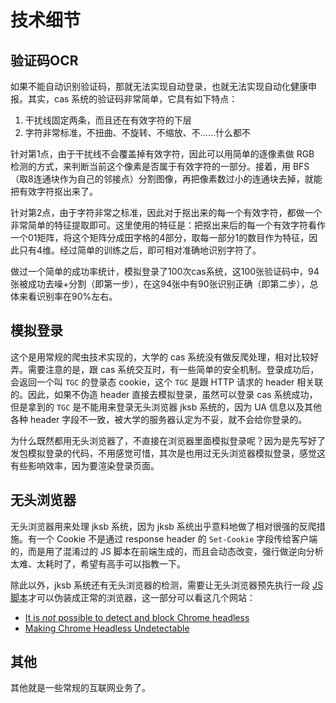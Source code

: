 # 技术细节

## 验证码OCR
如果不能自动识别验证码，那就无法实现自动登录，也就无法实现自动化健康申报。其实，cas 系统的验证码非常简单，它具有如下特点：

1) 干扰线固定两条，而且还在有效字符的下层
2) 字符非常标准，不扭曲、不旋转、不缩放、不……什么都不

针对第1点，由于干扰线不会覆盖掉有效字符，因此可以用简单的逐像素做 RGB 检测的方式，来判断当前这个像素是否属于有效字符的一部分。接着，用 BFS（取8连通块作为自己的邻接点）分割图像，再把像素数过小的连通块去掉，就能把有效字符抠出来了。

针对第2点，由于字符非常之标准，因此对于抠出来的每一个有效字符，都做一个非常简单的特征提取即可。这里使用的特征是：把抠出来后的每一个有效字符看作一个01矩阵，将这个矩阵分成田字格的4部分，取每一部分1的数目作为特征，因此只有4维。经过简单的训练之后，即可相对准确地识别字符了。

做过一个简单的成功率统计，模拟登录了100次cas系统，这100张验证码中，94张被成功去噪+分割（即第一步），在这94张中有90张识别正确（即第二步），总体来看识别率在90%左右。

## 模拟登录
这个是用常规的爬虫技术实现的，大学的 cas 系统没有做反爬处理，相对比较好弄。需要注意的是，跟 cas 系统交互时，有一些简单的安全机制。登录成功后，会返回一个叫 `TGC` 的登录态 cookie，这个 `TGC` 是跟 HTTP 请求的 header 相关联的。因此，如果不伪造 header 直接去模拟登录，虽然可以登录 cas 系统成功，但是拿到的 `TGC` 是不能用来登录无头浏览器 jksb 系统的，因为 UA 信息以及其他各种 header 字段不一致，被大学的服务器认定为不妥，就不会给你登录的。

为什么既然都用无头浏览器了，不直接在浏览器里面模拟登录呢？因为是先写好了发包模拟登录的代码，不用感觉可惜，其次是也用过无头浏览器模拟登录，感觉这有些影响效率，因为要渲染登录页面。

## 无头浏览器
无头浏览器用来处理 jksb 系统，因为 jksb 系统出乎意料地做了相对很强的反爬措施。有一个 Cookie 不是通过 response header 的 `Set-Cookie` 字段传给客户端的，而是用了混淆过的 JS 脚本在前端生成的，而且会动态改变，强行做逆向分析太难、太耗时了，希望有高手可以指教一下。

除此以外，jksb 系统还有无头浏览器的检测，需要让无头浏览器预先执行一段 [JS 脚本](/internal/pkg/jksb/bypass.js)才可以伪装成正常的浏览器，这一部分可以看这几个网站：

- [It is *not* possible to detect and block Chrome headless](https://intoli.com/blog/not-possible-to-block-chrome-headless/)
- [Making Chrome Headless Undetectable](https://intoli.com/blog/making-chrome-headless-undetectable/)

## 其他
其他就是一些常规的互联网业务了。
